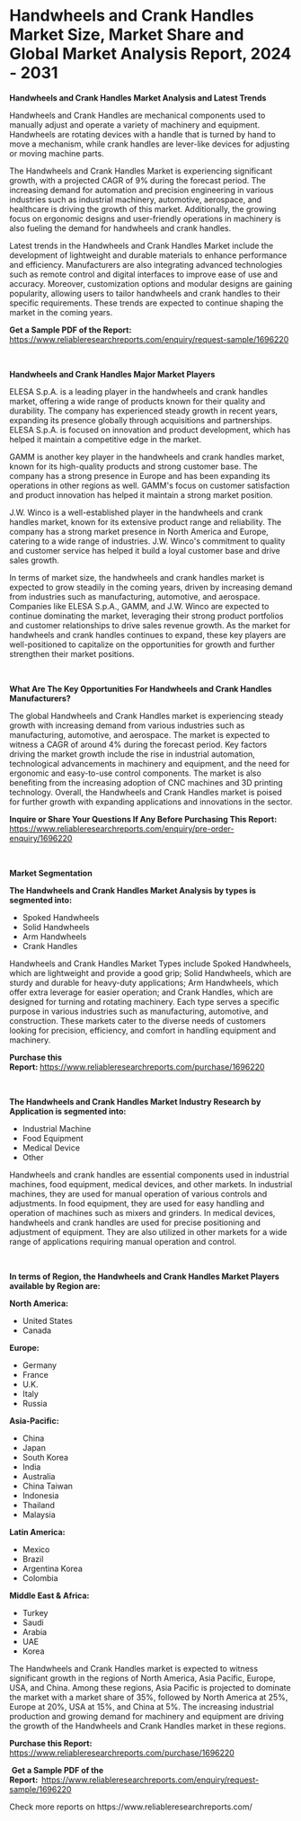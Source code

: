 <p><h1>Handwheels and Crank Handles Market Size, Market Share and Global Market Analysis Report, 2024 - 2031</h1></p><p><strong>Handwheels and Crank Handles Market Analysis and Latest Trends</strong></p>
<p><p>Handwheels and Crank Handles are mechanical components used to manually adjust and operate a variety of machinery and equipment. Handwheels are rotating devices with a handle that is turned by hand to move a mechanism, while crank handles are lever-like devices for adjusting or moving machine parts.</p><p>The Handwheels and Crank Handles Market is experiencing significant growth, with a projected CAGR of 9% during the forecast period. The increasing demand for automation and precision engineering in various industries such as industrial machinery, automotive, aerospace, and healthcare is driving the growth of this market. Additionally, the growing focus on ergonomic designs and user-friendly operations in machinery is also fueling the demand for handwheels and crank handles.</p><p>Latest trends in the Handwheels and Crank Handles Market include the development of lightweight and durable materials to enhance performance and efficiency. Manufacturers are also integrating advanced technologies such as remote control and digital interfaces to improve ease of use and accuracy. Moreover, customization options and modular designs are gaining popularity, allowing users to tailor handwheels and crank handles to their specific requirements. These trends are expected to continue shaping the market in the coming years.</p></p>
<p><strong>Get a Sample PDF of the Report:&nbsp;</strong> <a href="https://www.reliableresearchreports.com/enquiry/request-sample/1696220">https://www.reliableresearchreports.com/enquiry/request-sample/1696220</a></p>
<p>&nbsp;</p>
<p><strong>Handwheels and Crank Handles Major Market Players</strong></p>
<p><p>ELESA S.p.A. is a leading player in the handwheels and crank handles market, offering a wide range of products known for their quality and durability. The company has experienced steady growth in recent years, expanding its presence globally through acquisitions and partnerships. ELESA S.p.A. is focused on innovation and product development, which has helped it maintain a competitive edge in the market.</p><p>GAMM is another key player in the handwheels and crank handles market, known for its high-quality products and strong customer base. The company has a strong presence in Europe and has been expanding its operations in other regions as well. GAMM's focus on customer satisfaction and product innovation has helped it maintain a strong market position.</p><p>J.W. Winco is a well-established player in the handwheels and crank handles market, known for its extensive product range and reliability. The company has a strong market presence in North America and Europe, catering to a wide range of industries. J.W. Winco's commitment to quality and customer service has helped it build a loyal customer base and drive sales growth.</p><p>In terms of market size, the handwheels and crank handles market is expected to grow steadily in the coming years, driven by increasing demand from industries such as manufacturing, automotive, and aerospace. Companies like ELESA S.p.A., GAMM, and J.W. Winco are expected to continue dominating the market, leveraging their strong product portfolios and customer relationships to drive sales revenue growth. As the market for handwheels and crank handles continues to expand, these key players are well-positioned to capitalize on the opportunities for growth and further strengthen their market positions.</p></p>
<p>&nbsp;</p>
<p><strong>What Are The Key Opportunities For Handwheels and Crank Handles Manufacturers?</strong></p>
<p><p>The global Handwheels and Crank Handles market is experiencing steady growth with increasing demand from various industries such as manufacturing, automotive, and aerospace. The market is expected to witness a CAGR of around 4% during the forecast period. Key factors driving the market growth include the rise in industrial automation, technological advancements in machinery and equipment, and the need for ergonomic and easy-to-use control components. The market is also benefiting from the increasing adoption of CNC machines and 3D printing technology. Overall, the Handwheels and Crank Handles market is poised for further growth with expanding applications and innovations in the sector.</p></p>
<p><strong>Inquire or Share Your Questions If Any Before Purchasing This Report:</strong> <a href="https://www.reliableresearchreports.com/enquiry/pre-order-enquiry/1696220">https://www.reliableresearchreports.com/enquiry/pre-order-enquiry/1696220</a></p>
<p>&nbsp;</p>
<p><strong>Market Segmentation</strong></p>
<p><strong>The Handwheels and Crank Handles Market Analysis by types is segmented into:</strong></p>
<p><ul><li>Spoked Handwheels</li><li>Solid Handwheels</li><li>Arm Handwheels</li><li>Crank Handles</li></ul></p>
<p><p>Handwheels and Crank Handles Market Types include Spoked Handwheels, which are lightweight and provide a good grip; Solid Handwheels, which are sturdy and durable for heavy-duty applications; Arm Handwheels, which offer extra leverage for easier operation; and Crank Handles, which are designed for turning and rotating machinery. Each type serves a specific purpose in various industries such as manufacturing, automotive, and construction. These markets cater to the diverse needs of customers looking for precision, efficiency, and comfort in handling equipment and machinery.</p></p>
<p><strong>Purchase this Report:&nbsp;</strong><a href="https://www.reliableresearchreports.com/purchase/1696220">https://www.reliableresearchreports.com/purchase/1696220</a></p>
<p>&nbsp;</p>
<p><strong>The Handwheels and Crank Handles Market Industry Research by Application is segmented into:</strong></p>
<p><ul><li>Industrial Machine</li><li>Food Equipment</li><li>Medical Device</li><li>Other</li></ul></p>
<p><p>Handwheels and crank handles are essential components used in industrial machines, food equipment, medical devices, and other markets. In industrial machines, they are used for manual operation of various controls and adjustments. In food equipment, they are used for easy handling and operation of machines such as mixers and grinders. In medical devices, handwheels and crank handles are used for precise positioning and adjustment of equipment. They are also utilized in other markets for a wide range of applications requiring manual operation and control.</p></p>
<p>&nbsp;</p>
<p><strong>In terms of Region, the Handwheels and Crank Handles Market Players available by Region are:</strong></p>
<p>
    <p> <strong> North America: </strong>
        <ul>
            <li>United States</li>
            <li>Canada</li>
        </ul>
        </p> 
    <p> <strong> Europe: </strong>
        <ul>
            <li>Germany</li>
            <li>France</li>
            <li>U.K.</li>
            <li>Italy</li>
            <li>Russia</li>
        </ul>
        </p> 
    <p> <strong> Asia-Pacific: </strong>
        <ul>
            <li>China</li>
            <li>Japan</li>
            <li>South Korea</li>
            <li>India</li>
            <li>Australia</li>
            <li>China Taiwan</li>
            <li>Indonesia</li>
            <li>Thailand</li>
            <li>Malaysia</li>
        </ul>
        </p> 
    <p> <strong> Latin America: </strong>
        <ul>
            <li>Mexico</li>
            <li>Brazil</li>
            <li>Argentina Korea</li>
            <li>Colombia</li>
        </ul>
        </p> 
    <p> <strong> Middle East & Africa: </strong>
        <ul>
            <li>Turkey</li>
            <li>Saudi</li>
            <li>Arabia</li>
            <li>UAE</li>
            <li>Korea</li>
        </ul>
    </p>
    </p>
<p><p>The Handwheels and Crank Handles market is expected to witness significant growth in the regions of North America, Asia Pacific, Europe, USA, and China. Among these regions, Asia Pacific is projected to dominate the market with a market share of 35%, followed by North America at 25%, Europe at 20%, USA at 15%, and China at 5%. The increasing industrial production and growing demand for machinery and equipment are driving the growth of the Handwheels and Crank Handles market in these regions.</p></p>
<p><strong>Purchase this Report: </strong><a href="https://www.reliableresearchreports.com/purchase/1696220">https://www.reliableresearchreports.com/purchase/1696220</a></p>
<p>&nbsp;<strong>Get a Sample PDF of the Report:&nbsp;&nbsp;</strong><a href="https://www.reliableresearchreports.com/enquiry/request-sample/1696220">https://www.reliableresearchreports.com/enquiry/request-sample/1696220</a></p>
<p><strong></strong></p>
<p>Check more reports on https://www.reliableresearchreports.com/</p>
